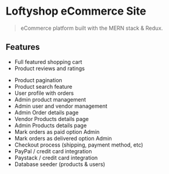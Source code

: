 # Loftyshop eCommerce Site

> eCommerce platform built with the MERN stack & Redux.

## Features

-   Full featured shopping cart
-   Product reviews and ratings
<!-- -   Top products carousel -->
-   Product pagination
-   Product search feature
-   User profile with orders
-   Admin product management
-   Admin user and vendor management
-   Admin Order details page
-   Vendor Products details page
-   Admin Products details page
-   Mark orders as paid option Admin
-   Mark orders as delivered option Admin
-   Checkout process (shipping, payment method, etc)
-   PayPal / credit card integration
-   Paystack / credit card integration
-   Database seeder (products & users)
